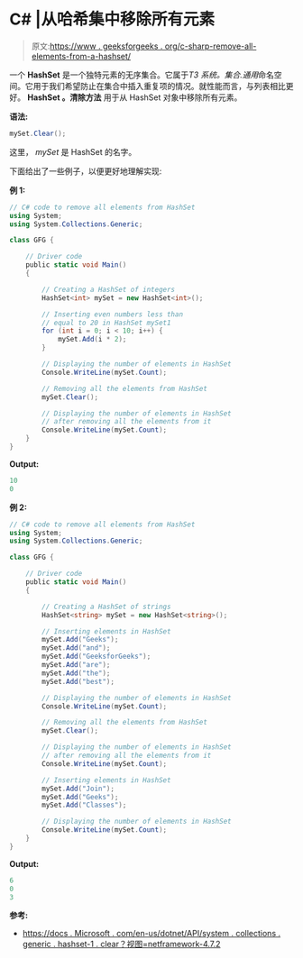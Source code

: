 # C# |从哈希集中移除所有元素

> 原文:[https://www . geeksforgeeks . org/c-sharp-remove-all-elements-from-a-hashset/](https://www.geeksforgeeks.org/c-sharp-remove-all-elements-from-a-hashset/)

一个 **HashSet** 是一个独特元素的无序集合。它属于*T3 系统。集合.通用*命名空间。它用于我们希望防止在集合中插入重复项的情况。就性能而言，与列表相比更好。 **HashSet <t>。清除方法</t>** 用于从 HashSet 对象中移除所有元素。

**语法:**

```cs
mySet.Clear(); 

```

这里， *mySet* 是 HashSet 的名字。

下面给出了一些例子，以便更好地理解实现:

**例 1:**

```cs
// C# code to remove all elements from HashSet
using System;
using System.Collections.Generic;

class GFG {

    // Driver code
    public static void Main()
    {

        // Creating a HashSet of integers
        HashSet<int> mySet = new HashSet<int>();

        // Inserting even numbers less than
        // equal to 20 in HashSet mySet1
        for (int i = 0; i < 10; i++) {
            mySet.Add(i * 2);
        }

        // Displaying the number of elements in HashSet
        Console.WriteLine(mySet.Count);

        // Removing all the elements from HashSet
        mySet.Clear();

        // Displaying the number of elements in HashSet
        // after removing all the elements from it
        Console.WriteLine(mySet.Count);
    }
}
```

**Output:**

```cs
10
0

```

**例 2:**

```cs
// C# code to remove all elements from HashSet
using System;
using System.Collections.Generic;

class GFG {

    // Driver code
    public static void Main()
    {

        // Creating a HashSet of strings
        HashSet<string> mySet = new HashSet<string>();

        // Inserting elements in HashSet
        mySet.Add("Geeks");
        mySet.Add("and");
        mySet.Add("GeeksforGeeks");
        mySet.Add("are");
        mySet.Add("the");
        mySet.Add("best");

        // Displaying the number of elements in HashSet
        Console.WriteLine(mySet.Count);

        // Removing all the elements from HashSet
        mySet.Clear();

        // Displaying the number of elements in HashSet
        // after removing all the elements from it
        Console.WriteLine(mySet.Count);

        // Inserting elements in HashSet
        mySet.Add("Join");
        mySet.Add("Geeks");
        mySet.Add("Classes");

        // Displaying the number of elements in HashSet
        Console.WriteLine(mySet.Count);
    }
}
```

**Output:**

```cs
6
0
3

```

**参考:**

*   [https://docs . Microsoft . com/en-us/dotnet/API/system . collections . generic . hashset-1 . clear？视图=netframework-4.7.2](https://docs.microsoft.com/en-us/dotnet/api/system.collections.generic.hashset-1.clear?view=netframework-4.7.2)